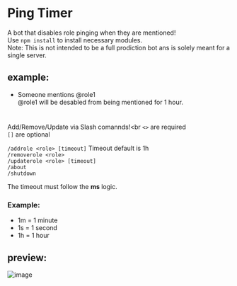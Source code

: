# Ping Timer

A bot that disables role pinging when they are mentioned!<br>
Use ` npm install ` to install necessary modules.<br>
<stong>Note: This is not intended to be a full prodiction bot ans is solely meant for a single server.</strong><br>

## example:

* Someone mentions @role1<br>
@role1 will be desabled from being mentioned for 1 hour.

#

Add/Remove/Update via Slash comannds!<br
` <> ` are required<br>
` [] ` are optional

``` /addrole <role> [timeout] ``` Timeout default is 1h<br>
``` /removerole <role> ```<br>
``` /updaterole <role> [timeout] ```<br>
``` /about ```<br>
``` /shutdown ```

The timeout must follow the <strong>ms</strong> logic.

### Example:

* 1m = 1 minute
* 1s = 1 second
* 1h = 1 hour

## preview:
![image](https://user-images.githubusercontent.com/86435735/184459956-4be46897-a82b-4f23-9cef-14e4c518068b.png)
